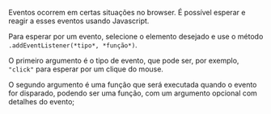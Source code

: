 Eventos ocorrem em certas situações no browser. É possível esperar e reagir a esses eventos usando Javascript.

Para esperar por um evento, selecione o elemento desejado e use o método `.addEventListener(*tipo*, *função*)`.

O primeiro argumento é o tipo de evento, que pode ser, por exemplo, `"click"` para esperar por um clique do mouse.

O segundo argumento é uma função que será executada quando o evento for disparado, podendo ser uma função, com um argumento opcional com detalhes do evento;

